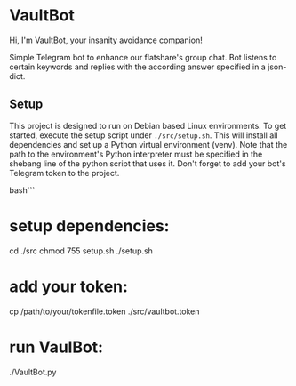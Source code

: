 # VaultBot
Hi, I'm VaultBot, your insanity avoidance companion!

Simple Telegram bot to enhance our flatshare's group chat. Bot listens to certain keywords and replies with the according answer specified in a json-dict.  

## Setup
This project is designed to run on Debian based Linux environments. To get started, execute the setup script under ```./src/setup.sh```. This will install all dependencies and set up a Python virtual environment (venv). Note that the path to the environment's Python interpreter must be specified in the shebang line of the python script that uses it. Don't forget to add your bot's Telegram token to the project.


bash```
# setup dependencies:
cd ./src
chmod 755 setup.sh
./setup.sh

# add your token:
cp /path/to/your/tokenfile.token ./src/vaultbot.token

# run VaulBot:
./VaultBot.py
```